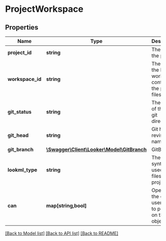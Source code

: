 # ProjectWorkspace

## Properties
Name | Type | Description | Notes
------------ | ------------- | ------------- | -------------
**project_id** | **string** | The id of the project | [optional] 
**workspace_id** | **string** | The id of the local workspace containing the project files | [optional] 
**git_status** | **string** | The status of the local git directory | [optional] 
**git_head** | **string** | Git head revision name | [optional] 
**git_branch** | [**\Swagger\Client\Looker\Model\GitBranch**](GitBranch.md) | GitBranch | [optional] 
**lookml_type** | **string** | The lookml syntax used by all files in this project | [optional] 
**can** | **map[string,bool]** | Operations the current user is able to perform on this object | [optional] 

[[Back to Model list]](../README.md#documentation-for-models) [[Back to API list]](../README.md#documentation-for-api-endpoints) [[Back to README]](../README.md)


